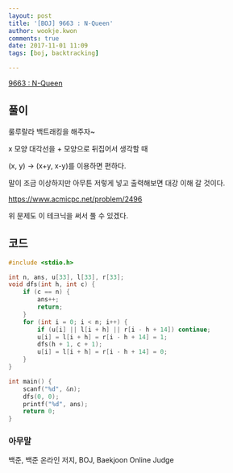 ```yaml
---
layout: post
title: '[BOJ] 9663 : N-Queen'
author: wookje.kwon
comments: true
date: 2017-11-01 11:09
tags: [boj, backtracking]

---
```


[9663 : N-Queen](https://www.acmicpc.net/problem/9663)

## 풀이

룰루랄라 백트래킹을 해주자~

x 모양 대각선을 + 모양으로 뒤집어서 생각할 때

(x, y) -> (x+y, x-y)를 이용하면 편하다.

말이 조금 이상하지만 아무튼 저렇게 넣고 출력해보면 대강 이해 갈 것이다.

https://www.acmicpc.net/problem/2496

위 문제도 이 테크닉을 써서 풀 수 있겠다.

## 코드

```cpp
#include <stdio.h>

int n, ans, u[33], l[33], r[33];
void dfs(int h, int c) {
	if (c == n) {
		ans++;
		return;
	}
	for (int i = 0; i < n; i++) {
		if (u[i] || l[i + h] || r[i - h + 14]) continue;
		u[i] = l[i + h] = r[i - h + 14] = 1;
		dfs(h + 1, c + 1);
		u[i] = l[i + h] = r[i - h + 14] = 0;
	}
}

int main() {
	scanf("%d", &n);
	dfs(0, 0);
	printf("%d", ans);
	return 0;
}
```

### 아무말  
백준, 백준 온라인 저지, BOJ, Baekjoon Online Judge